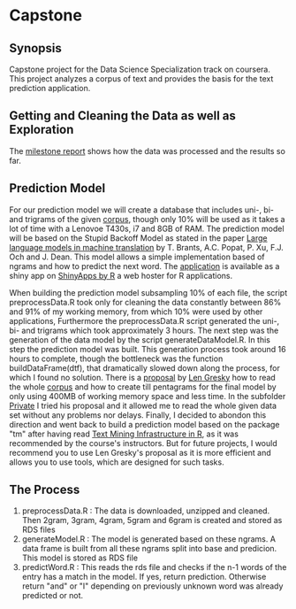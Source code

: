 # Capstone

## Synopsis
Capstone project for the Data Science Specialization track on coursera. This project analyzes a corpus of text and provides the basis for the text prediction application.

## Getting and Cleaning the Data as well as Exploration
The [milestone report](http://rpubs.com/basacul/milestone) shows how the data was processed and the results so far.

## Prediction Model
For our prediction model we will create a database that includes uni-, bi- and trigrams of the given [corpus](https://d396qusza40orc.cloudfront.net/dsscapstone/dataset/Coursera-SwiftKey.zip), though only 10% will be used as it takes a lot of time with a Lenovoe T430s, i7 and 8GB of RAM. The prediction model will be based on the Stupid Backoff Model as stated in the paper [Large language models in machine translation](http://www.aclweb.org/anthology/D07-1090.pdf) by T. Brants, A.C. Popat, P. Xu, F.J. Och and J. Dean. This model allows a simple implementation based of ngrams and how to predict the next word.
The [application]( https://basacul.shinyapps.io/Ngrams/) is available as a shiny app on [ShinyApps by R](https://www.shinyapps.io) a web hoster for R applications.

When building the prediction model subsampling 10% of each file, the script preprocessData.R took only for cleaning the data constantly between 86% and 91% of my working memory, from which 10% were used by other applications, Furthermore the preprocessData.R script generated the uni-, bi- and trigrams which took approximately 3 hours. The next step was the generation of the data model by the script generateDataModel.R. In this step the prediction model was built. This generation process took around 16 hours to complete, though the bottleneck was the function buildDataFrame(dtf), that dramatically slowed down along the process, for which I found no solution. 
There is a [proposal](https://github.com/lgreski/datasciencectacontent/blob/master/markdown/capstone-simplifiedApproach.md) by [Len Gresky](https://github.com/lgreski) how to read the whole [corpus](https://d396qusza40orc.cloudfront.net/dsscapstone/dataset/Coursera-SwiftKey.zip) and how to create till pentagrams for the final model by only using 400MB of working memory space and less time. In the subfolder [Private](https://github.com/basacul/Capstone/tree/master/src/private) I tried his proposal and it allowed me to read the whole given data set without any problems nor delays.
Finally, I decided to abondon this direction and went back to build a prediction model based on the package "tm" after having read [Text Mining Infrastructure in R](https://www.jstatsoft.org/article/view/v025i05), as it was recommended by the course's instructors. But for future projects, I would recommend you to use Len Gresky's proposal as it is more efficient and allows you to use tools, which are designed for such tasks.

## The Process
1. preprocessData.R : The data is downloaded, unzipped and cleaned. Then 2gram, 3gram, 4gram, 5gram and 6gram is created and stored as RDS files
2. generateModel.R :  The model is generated based on these ngrams. A data frame is built from all these ngrams split into base and predicion. This model is stored as RDS file
3. predictWord.R :    This reads the rds file and checks if the n-1 words of the entry has a match in the model. If yes, return prediction. Otherwise return "and" or "I" depending on previously unknown word was already predicted or not.